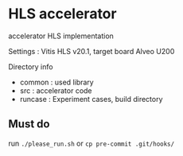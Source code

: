 # HLS accelerator

accelerator HLS implementation

Settings : Vitis HLS v20.1, target board Alveo U200

Directory info
* common : used library
* src : accelerator code
* runcase : Experiment cases, build directory


## Must do
run ```./please_run.sh``` or ```cp pre-commit .git/hooks/```
